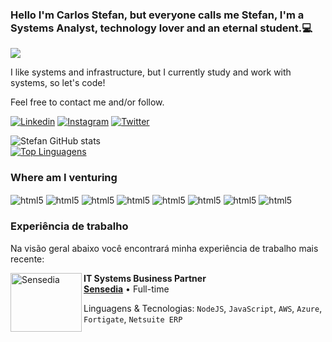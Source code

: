 ### Hello I'm Carlos Stefan, but everyone calls me Stefan, I'm a Systems Analyst, technology lover and an eternal student.:computer:

<div style="display: inline_black">
  <img src="https://c.tenor.com/sZSARlyRmLoAAAAC/tom-hanks-hi.gif">
</div>

I like systems and infrastructure, but I currently study and work with systems, so let's code!

Feel free to contact me and/or follow.

[![Linkedin](https://img.shields.io/badge/LinkedIn-0077B5?style=for-the-badge&logo=linkedin&logoColor=white)](https://www.linkedin.com/in/carlosstefan/)
[![Instagram](https://img.shields.io/badge/Instagram-E4405F?style=for-the-badge&logo=instagram&logoColor=white)](https://www.instagram.com/stefan.oliveiraa/)
[![Twitter](https://img.shields.io/twitter/follow/oliv_stefan?style=social)](https://twitter.com/oliv_stefan/)

![Stefan GitHub stats](https://github-readme-stats-sigma-five.vercel.app/api?username=StefanOliveira&show_icons=true&theme=merko)
<br>[![Top Linguagens](https://github-readme-stats-sigma-five.vercel.app/api/top-langs/?username=StefanOliveira&layout=compact)](https://github.com/StefanOliveira/github-readme-stats)</br>

### Where am I venturing
<div style="display: inline_block">
    <img align="center" alt="html5" src="https://img.shields.io/badge/HTML5-E34F26?style=for-the-badge&logo=html5&logoColor=white"/>
    <img align="center" alt="html5" src="https://img.shields.io/badge/CSS3-1572B6?style=for-the-badge&logo=css3&logoColor=white"/>
    <img align="center" alt="html5" src="https://img.shields.io/badge/JavaScript-F7DF1E?style=for-the-badge&logo=javascript&logoColor=black"/>
    <img align="center" alt="html5" src="https://img.shields.io/badge/MySQL-00000F?style=for-the-badge&logo=mysql&logoColor=white"/>
    <img align="center" alt="html5" src="https://img.shields.io/badge/Node.js-43853D?style=for-the-badge&logo=node.js&logoColor=white"/>
    <img align="center" alt="html5" src="https://img.shields.io/badge/Python-14354C?style=for-the-badge&logo=python&logoColor=white"/>
    <img align="center" alt="html5" src="https://img.shields.io/badge/java-%23ED8B00.svg?style=for-the-badge&logo=java&logoColor=white"/>
    <img align="center" alt="html5" src="https://img.shields.io/badge/jira-%230A0FFF.svg?style=for-the-badge&logo=jira&logoColor=white"/>
  
</div>

### Experiência de trabalho

Na visão geral abaixo você encontrará minha experiência de trabalho mais recente:

[<img align="left" height="94px" width="114px" alt="Sensedia" src="https://4209582.fs1.hubspotusercontent-na1.net/hubfs/4209582/Brand%20Sensedia/Sensedia%20Oficial/.PNG%20Trendmark/Sensedia_vertical_color_CR.png"/>](https://www.sensedia.com/)

**IT Systems Business Partner** \
[**Sensedia**](https://www.sensedia.com/) • Full-time 

Linguagens & Tecnologias: `NodeJS`, `JavaScript`, `AWS`, `Azure`, `Fortigate`, `Netsuite ERP`\
<br/>
